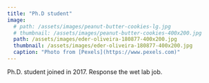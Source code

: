 ```yaml
---
title: "Ph.D student"
image: 
  # path: /assets/images/peanut-butter-cookies-lg.jpg
  # thumbnail: /assets/images/peanut-butter-cookies-400x200.jpg
  path: /assets/images/eder-oliveira-180877-400x200.jpg
  thumbnail: /assets/images/eder-oliveira-180877-400x200.jpg
  caption: "Photo from [Pexels](https://www.pexels.com)"
---
```


Ph.D. student joined in 2017. Response the wet lab job.